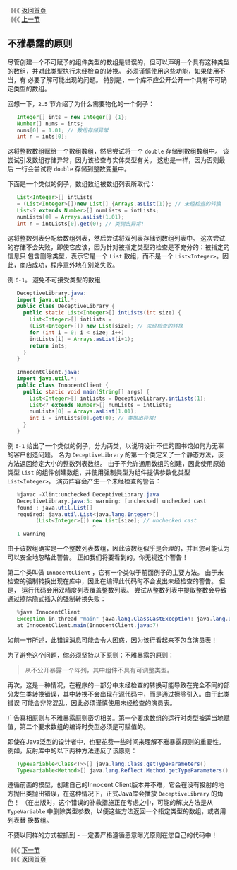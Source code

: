 《《《 [返回首页](../README.md)       <br/>
《《《 [上一节](05_The_Principle_of_Truth_in_Advertising.md)

## 不雅暴露的原则

尽管创建一个不可赋予的组件类型的数组是错误的，但可以声明一个具有这种类型的数组，并对此类型执行未经检查的转换。 必须谨慎使用这些功能，如果使用不当，有
必要了解可能出现的问题。 特别是，一个库不应公开公开一个具有不可确定类型的数组。

回想一下，`2.5` 节介绍了为什么需要物化的一个例子：

```java
   Integer[] ints = new Integer[] {1};
   Number[] nums = ints;
   nums[0] = 1.01; // 数组存储异常
   int n = ints[0];
```

这将整数数组赋给一个数组数组，然后尝试将一个 `double` 存储到数组数组中。 该尝试引发数组存储异常，因为该检查与实体类型有关。 这也是一样，因为否则最后
一行会尝试将 `double` 存储到整数变量中。

下面是一个类似的例子，数组数组被数组列表所取代：

```java
   List<Integer>[] intLists
   = (List<Integer>[])new List[] {Arrays.asList(1)}; // 未经检查的转换
   List<? extends Number>[] numLists = intLists;
   numLists[0] = Arrays.asList(1.01);
   int n = intLists[0].get(0); // 类抛出异常!
```

这将整数列表分配给数组列表，然后尝试将双列表存储到数组列表中。 这次尝试的存储不会失败，即使它应该，因为针对被指定类型的检查是不充分的：被指定的信息只
包含删除类型，表示它是一个 `List` 数组，而不是一个 `List<Integer>`。因此，商店成功，程序意外地在别处失败。

例 `6-1`。 避免不可接受类型的数组

```java
   DeceptiveLibrary.java:
   import java.util.*;
   public class DeceptiveLibrary {
     public static List<Integer>[] intLists(int size) {
       List<Integer>[] intLists =
       (List<Integer>[]) new List[size]; // 未经检查的转换
       for (int i = 0; i < size; i++)
       intLists[i] = Arrays.asList(i+1);
       return ints;
     }
   }
   
   InnocentClient.java:
   import java.util.*;
   public class InnocentClient {
     public static void main(String[] args) {
       List<Integer>[] intLists = DeceptiveLibrary.intLists(1);
       List<? extends Number>[] numLists = intLists;
       numLists[0] = Arrays.asList(1.01);
       int i = intLists[0].get(0); // 类抛出异常!
     }
   }
```

例 `6-1` 给出了一个类似的例子，分为两类，以说明设计不佳的图书馆如何为无辜的客户创造问题。 名为 `DeceptiveLibrary` 的第一个类定义了一个静态方法，该
方法返回给定大小的整数列表数组。 由于不允许通用数组的创建，因此使用原始类型 `List` 的组件创建数组，并使用强制类型为组件提供参数化类型 
`List<Integer>`。 演员阵容会产生一个未经检查的警告：

```java
   %javac -Xlint:unchecked DeceptiveLibrary.java
   DeceptiveLibrary.java:5: warning: [unchecked] unchecked cast
   found : java.util.List[]
   required: java.util.List<java.lang.Integer>[]
		 (List<Integer>[]) new List[size]; // unchecked cast
						   ^
   1 warning
```

由于该数组确实是一个整数列表数组，因此该数组似乎是合理的，并且您可能认为可以安全地忽略此警告。 正如我们将要看到的，你无视这个警告！

第二个类叫做 `InnocentClient` ，它有一个类似于前面例子的主要方法。 由于未检查的强制转换出现在库中，因此在编译此代码时不会发出未经检查的警告。 但是，
运行代码会用双精度列表覆盖整数列表。 尝试从整数列表中提取整数会导致通过擦除隐式插入的强制转换失败：

```java
   %java InnocentClient
   Exception in thread "main" java.lang.ClassCastException: java.lang.Double
   at InnocentClient.main(InnocentClient.java:7)
```

如前一节所述，此错误消息可能会令人困惑，因为该行看起来不包含演员表！

为了避免这个问题，你必须坚持以下原则：不雅暴露的原则：

  > 从不公开暴露一个阵列，其中组件不具有可调整类型。

再次，这是一种情况，在程序的一部分中未经检查的转换可能导致在完全不同的部分发生类转换错误，其中转换不会出现在源代码中，而是通过擦除引入。由于此类错误
可能会非常混乱，因此必须谨慎使用未经检查的演员表。

广告真相原则与不雅暴露原则密切相关。第一个要求数组的运行时类型被适当地赋值，第二个要求数组的编译时类型必须是可赋值的。

即使在Java泛型的设计者中，也要花费一些时间来理解不雅暴露原则的重要性。例如，反射库中的以下两种方法违反了该原则：

```java
   TypeVariable<Class<T>>[] java.lang.Class.getTypeParameters()
   TypeVariable<Method>[] java.lang.Reflect.Method.getTypeParameters()
```

遵循前面的模型，创建自己的Innocent Client版本并不难，它会在没有投射的地方抛出类抛出错误，在这种情况下，正式Java库会播放 `DeceptiveLibrary` 的角
色！ （在出版时，这个错误的补救措施正在考虑之中，可能的解决方法是从 `TypeVariable` 中删除类型参数，以便这些方法返回一个指定类型的数组，或者用列表替
换数组。

不要以同样的方式被抓到 - 一定要严格遵循恶意曝光原则在您自己的代码中！

《《《 [下一节](07_How_to_Define_ArrayList.md)      <br/>
《《《 [返回首页](../README.md)
